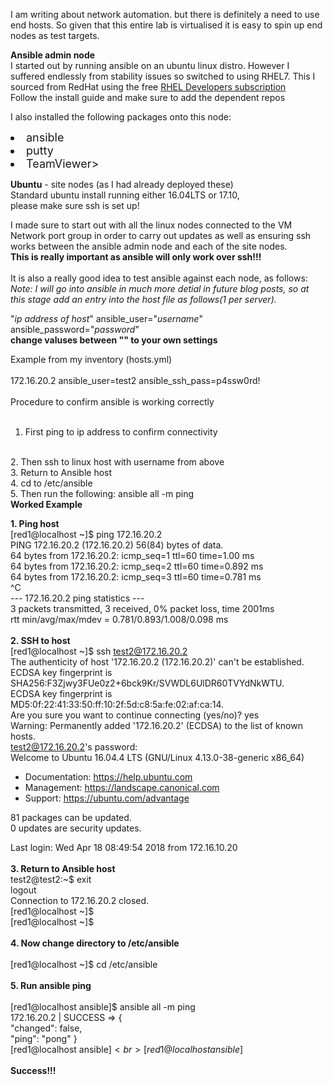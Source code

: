 I am writing about network automation. but there is definitely a need
to use end hosts. So given that this entire lab is virtualised it is
easy to spin up end nodes as test targets. 

<b>Ansible admin node</b><br>
I started out by running ansible on an ubuntu linux distro. However I
suffered endlessly from stability issues so switched to using RHEL7.
This I sourced from RedHat using the free 
<a href="https://developers.redhat.com/blog/2016/03/31/no-cost-rhel-developer-subscription-now-available/">RHEL Developers 
subscription</a>
<br>
Follow the install guide and make sure to add the dependent repos
   
I also installed the following packages onto this node:
<font size="4">
<li>ansible</li>
<li>putty</li>
<li>TeamViewer></li>
</font>
    
<b>Ubuntu</b> - site nodes (as I had already deployed these)<br>
Standard ubuntu install running either 16.04LTS or 17.10, <br> please make sure ssh is set up!

I made sure to start out with all the linux nodes connected to the
VM Network port group in order to carry out updates as well as ensuring
ssh works between the ansible admin node and each of the site nodes. <br>
<b>This is really important as ansible will only work over ssh!!!</b><br>
 <br>
 It is also a really good idea to test ansible against each node, as
 follows:<br> 
 <i> Note: I will go into ansible in much more detial in future blog posts, so at this stage 
 add an entry into the host file as follows(1 per server).</i><br>
 <!-- I should add a screeshot of hosts.yml -->
 
 "<i>ip address of host</i>" ansible_user="<i>username</i>" ansible_password="<i>password</i>"<br>
  <b>change valuses between "" to your own settings</b><br>
 
 Example from my inventory (hosts.yml)<br>   
 172.16.20.2 ansible_user=test2 ansible_ssh_pass=p4ssw0rd!<br>
 <br>
 Procedure to confirm ansible is working correctly<br>
<br>   
1. First ping to ip address to confirm connectivity
<br>    
2. Then ssh to linux host with username from above
<br>    
3. Return to Ansible host
<br>    
4. cd to /etc/ansible
<br>    
5. Then run the following: ansible all -m ping
<br>
<b>Worked Example</b><br>

<b>1. Ping host</b><br>
[red1@localhost ~]$ ping 172.16.20.2<br>
PING 172.16.20.2 (172.16.20.2) 56(84) bytes of data.<br>
64 bytes from 172.16.20.2: icmp_seq=1 ttl=60 time=1.00 ms<br>
64 bytes from 172.16.20.2: icmp_seq=2 ttl=60 time=0.892 ms<br>
64 bytes from 172.16.20.2: icmp_seq=3 ttl=60 time=0.781 ms<br>
^C<br>
--- 172.16.20.2 ping statistics ---<br>
3 packets transmitted, 3 received, 0% packet loss, time 2001ms<br>
rtt min/avg/max/mdev = 0.781/0.893/1.008/0.098 ms<br>
<br>
<b>2. SSH to host</b><br>
[red1@localhost ~]$ ssh test2@172.16.20.2<br>
The authenticity of host '172.16.20.2 (172.16.20.2)' can't be established.<br>
ECDSA key fingerprint is SHA256:F3Zjwy3FUe0z2+6bck9Kr/SVWDL6UlDR60TVYdNkWTU.<br>
ECDSA key fingerprint is MD5:0f:22:41:33:50:ff:10:2f:5d:c8:5a:fe:02:af:ca:14.<br>
Are you sure you want to continue connecting (yes/no)? yes<br>
Warning: Permanently added '172.16.20.2' (ECDSA) to the list of known hosts.<br>
test2@172.16.20.2's password: <br>
Welcome to Ubuntu 16.04.4 LTS (GNU/Linux 4.13.0-38-generic x86_64)

 * Documentation:  https://help.ubuntu.com
 * Management:     https://landscape.canonical.com
 * Support:        https://ubuntu.com/advantage

81 packages can be updated.<br>
0 updates are security updates.

Last login: Wed Apr 18 08:49:54 2018 from 172.16.10.20<br>
<br>
<b>3. Return to Ansible host</b><br>
test2@test2:~$ exit<br>
logout<br>
Connection to 172.16.20.2 closed.<br>
[red1@localhost ~]$ <br>
[red1@localhost ~]$ <br>
<br>
<b>4. Now change directory to /etc/ansible</b><br>
<br>
[red1@localhost ~]$ cd /etc/ansible<br>
<br>
<b>5. Run ansible ping</b><br>
<br>
[red1@localhost ansible]$ ansible all -m ping<br>
172.16.20.2 | SUCCESS => {<br>
    "changed": false, <br>
    "ping": "pong"
}<br>
[red1@localhost ansible]$<br> 
[red1@localhost ansible]$ <br>
<br>
<b>Success!!!</b>
<br>
